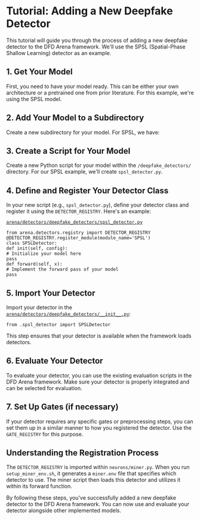 # Tutorial: Adding a New Deepfake Detector

This tutorial will guide you through the process of adding a new deepfake detector to the DFD Arena framework. We'll use the SPSL (Spatial-Phase Shallow Learning) detector as an example.

## 1. Get Your Model

First, you need to have your model ready. This can be either your own architecture or a pretrained one from prior literature. For this example, we're using the SPSL model.

## 2. Add Your Model to a Subdirectory

Create a new subdirectory for your model. For SPSL, we have:

## 3. Create a Script for Your Model

Create a new Python script for your model within the `/deepfake_detectors/` directory. For our SPSL example, we'll create `spsl_detector.py`.

## 4. Define and Register Your Detector Class

In your new script (e.g., `spsl_detector.py`), define your detector class and register it using the `DETECTOR_REGISTRY`. Here's an example:

[`arena/detectors/deepfake_detectors/spsl_detector.py`](spsl_detector.py)
```
from arena.detectors.registry import DETECTOR_REGISTRY
@DETECTOR_REGISTRY.register_module(module_name='SPSL')
class SPSLDetector:
def init(self, config):
# Initialize your model here
pass
def forward(self, x):
# Implement the forward pass of your model
pass
```

## 5. Import Your Detector
Import your detector in the [`arena/detectors/deepfake_detectors/__init__.py`](__init__.py):
```
from .spsl_detector import SPSLDetector
```
This step ensures that your detector is available when the framework loads detectors.

## 6. Evaluate Your Detector

To evaluate your detector, you can use the existing evaluation scripts in the DFD Arena framework. Make sure your detector is properly integrated and can be selected for evaluation.

## 7. Set Up Gates (if necessary)

If your detector requires any specific gates or preprocessing steps, you can set them up in a similar manner to how you registered the detector. Use the `GATE_REGISTRY` for this purpose.

## Understanding the Registration Process

The `DETECTOR_REGISTRY` is imported within `neurons/miner.py`. When you run `setup_miner_env.sh`, it generates a `miner.env` file that specifies which detector to use. The miner script then loads this detector and utilizes it within its forward function.

By following these steps, you've successfully added a new deepfake detector to the DFD Arena framework. You can now use and evaluate your detector alongside other implemented models.